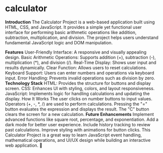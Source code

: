 # calculator
**Introduction**
The Calculator Project is a web-based application built using HTML, CSS, and JavaScript. It provides a simple yet functional user interface for performing basic arithmetic operations like addition, subtraction, multiplication, and division. The project helps users understand fundamental JavaScript logic and DOM manipulation.

**Features**
User-Friendly Interface: A responsive and visually appealing design.
Basic Arithmetic Operations: Supports addition (+), subtraction (-), multiplication (*), and division (/).
Real-Time Display: Shows user input and results dynamically.
Clear Function: Allows users to reset calculations.
Keyboard Support: Users can enter numbers and operations via keyboard input.
Error Handling: Prevents invalid operations such as division by zero.
**Technology Stack**
HTML: Provides the structure for buttons and display screen.
CSS: Enhances UI with styling, colors, and layout responsiveness.
JavaScript: Implements logic for handling calculations and updating the display.
How It Works
The user clicks on number buttons to input values.
Operators (+, -, *, /) are used to perform calculations.
Pressing the "=" button evaluates the expression and displays the result.
The "C" button clears the screen for a new calculation.
**Future Enhancements**
Implement advanced functions like square root, percentage, and exponentiation.
Add a dark mode for better user experience.
Include history tracking to review past calculations.
Improve styling with animations for button clicks.
This Calculator Project is a great way to learn JavaScript event handling, mathematical operations, and UI/UX design while building an interactive web application. 🚀

